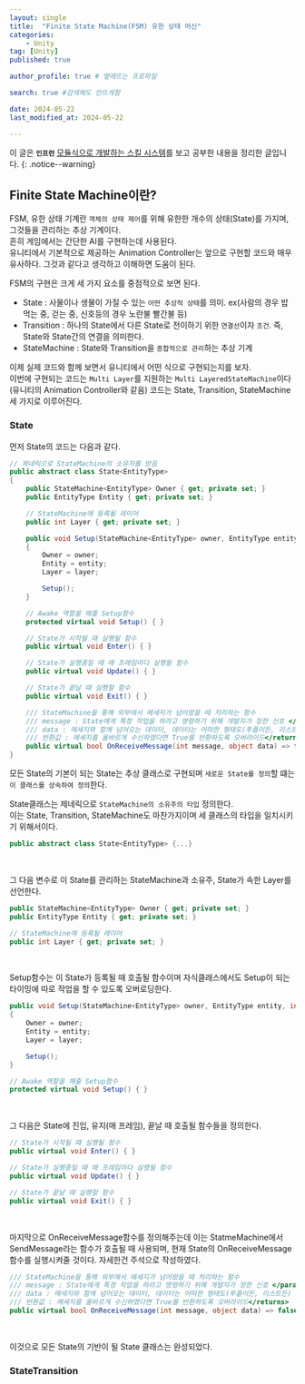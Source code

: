 ```yaml
---
layout: single
title:  "Finite State Machine(FSM) 유한 상태 머신"
categories: 
    - Unity
tag: [Unity]
published: true

author_profile: true # 옆에뜨는 프로파일

search: true #검색해도 안뜨게함

date: 2024-05-22
last_modified_at: 2024-05-22

---
```


이 글은 **`인프런`** [모듈식으로 개발하는 스킬 시스템](https://www.inflearn.com/course/%EC%9C%A0%EB%8B%88%ED%8B%B0-%EB%AA%A8%EB%93%88%EC%8B%9D-%EC%8A%A4%ED%82%AC-%EC%8B%9C%EC%8A%A4%ED%85%9C)를 보고 공부한 내용을 정리한 글입니다.
{: .notice--warning}

## Finite State Machine이란?
FSM, 유한 상태 기계란 `객체의 상태 제어`를 위해 유한한 개수의 상태(State)를 가지며, 그것들을 관리하는 추상 기계이다. <br>
흔히 게임에서는 간단한 AI를 구현하는데 사용된다.<br>
유니티에서 기본적으로 제공하는 Animation Controller는 앞으로 구현할 코드와 매우 유사하다. 그것과 같다고 생각하고 이해하면 도움이 된다.

FSM의 구현은 크게 세 가지 요소를 중점적으로 보면 된다.
- State : 사물이나 생물이 가질 수 있는 `어떤 추상적 상태`를 의미. ex(사람의 경우 밥먹는 중, 걷는 중, 신호등의 경우 노란불 빨간불 등)
- Transition : 하나의 State에서 다른 State로 전이하기 위한 `연결선`이자 `조건`. 즉, State와 State간의 연결을 의미한다. 
- StateMachine : State와 Transition을 `종합적으로 관리`하는 추상 기계

이제 실제 코드와 함께 보면서 유니티에서 어떤 식으로 구현되는지를 보자. <br>
이번에 구현되는 코드는 `Multi Layer`를 지원하는 `Multi LayeredStateMachine`이다 (유니티의 Animation Controller와 같음)
코드는 State, Transition, StateMachine 세 가지로 이루어진다.

### State
먼저 State의 코드는 다음과 같다.

```cs
// 제네릭으로 StateMachine의 소유자를 받음
public abstract class State<EntityType>
{
    public StateMachine<EntityType> Owner { get; private set; }
    public EntityType Entity { get; private set; }

    // StateMachine에 등록될 레이어
    public int Layer { get; private set; }

    public void Setup(StateMachine<EntityType> owner, EntityType entity, int layer)
    {
        Owner = owner;
        Entity = entity;
        Layer = layer;

        Setup();
    }

    // Awake 역할을 해줄 Setup함수
    protected virtual void Setup() { }

    // State가 시작될 때 실행될 함수
    public virtual void Enter() { }

    // State가 실행중일 때 매 프레임마다 실행될 함수
    public virtual void Update() { }

    // State가 끝날 때 실행할 함수
    public virtual void Exit() { }

    /// StateMachine을 통해 외부에서 메세지가 넘어왔을 때 처리하는 함수
    /// message : State에게 특정 작업을 하라고 명령하기 위해 개발자가 정한 신호 </param>
    /// data : 메세지와 함께 넘어오는 데이터, 데이터는 어떠한 형태도(투플이든, 리스트든) 받을 수 있도록 object형 </param>
    /// 반환값 : 메세지를 올바르게 수신하였다면 True를 반환하도록 오버라이드</returns>
    public virtual bool OnReceiveMessage(int message, object data) => false;
}
```
모든 State의 기본이 되는 State는 추상 클래스로 구현되며 `새로운 State를 정의`할 떄는 `이 클래스를 상속하여 정의`한다.<br>

State클래스는 제네릭으로 `StateMachine의 소유주의 타입` 정의한다.<br>
이는 State, Transition, StateMachine도 마찬가지이며 세 클래스의 타입을 일치시키기 위해서이다.

```cs
public abstract class State<EntityType> {...}
```
<br>

그 다음 변수로 이 State를 관리하는 StateMachine과 소유주, State가 속한 Layer를 선언한다.

```cs
public StateMachine<EntityType> Owner { get; private set; }
public EntityType Entity { get; private set; }

// StateMachine에 등록될 레이어
public int Layer { get; private set; }
```
<br>


Setup함수는 이 State가 등록될 때 호출될 함수이며 자식클래스에서도 Setup이 되는 타이밍에 따로 작업을 할 수 있도록 오버로딩한다.

```cs
public void Setup(StateMachine<EntityType> owner, EntityType entity, int layer)
{
    Owner = owner;
    Entity = entity;
    Layer = layer;

    Setup();
}

// Awake 역할을 해줄 Setup함수
protected virtual void Setup() { }
```
<br>

그 다음은 State에 진입, 유지(매 프레임), 끝날 때 호출될 함수들을 정의한다.

```cs
// State가 시작될 때 실행될 함수
public virtual void Enter() { }

// State가 실행중일 때 매 프레임마다 실행될 함수
public virtual void Update() { }

// State가 끝날 때 실행할 함수
public virtual void Exit() { }
```
<br>

마지막으로 OnReceiveMessage함수를 정의해주는데 이는 StatmeMachine에서 SendMessage라는 함수가 호출될 때 사용되며,
현재 State의 OnReceiveMessage함수를 실행시켜줄 것이다. 자세한건 주석으로 작성하였다.

```cs
/// StateMachine을 통해 외부에서 메세지가 넘어왔을 때 처리하는 함수
/// message : State에게 특정 작업을 하라고 명령하기 위해 개발자가 정한 신호 </param>
/// data : 메세지와 함께 넘어오는 데이터, 데이터는 어떠한 형태도(투플이든, 리스트든) 받을 수 있도록 object형 </param>
/// 반환값 : 메세지를 올바르게 수신하였다면 True를 반환하도록 오버라이드</returns>
public virtual bool OnReceiveMessage(int message, object data) => false;
```
<br>

이것으로 모든 State의 기반이 될 State 클래스는 완성되었다.


### StateTransition
